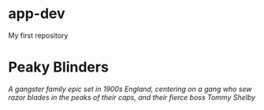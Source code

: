 # app-dev
My first repository
# Peaky Blinders
*A gangster family epic set in 1900s England, centering on a gang who sew razor blades in the peaks of their caps, and their fierce boss Tommy Shelby*
